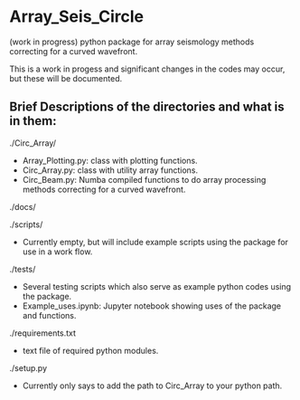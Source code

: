 # Array_Seis_Circle
(work in progress) python package for array seismology methods correcting for a curved wavefront.

This is a work in progess and significant changes in the codes may occur, but these will be documented. 

## Brief Descriptions of the directories and what is in them:

./Circ_Array/
  - Array_Plotting.py: class with plotting functions. 
  - Circ_Array.py: class with utility array functions. 
  - Circ_Beam.py: Numba compiled functions to do array processing
                  methods correcting for a curved wavefront. 

./docs/

./scripts/
  - Currently empty, but will include example scripts 
    using the package for use in a work flow.

./tests/
  - Several testing scripts which also serve as example python codes using the package. 
  - Example_uses.ipynb: Jupyter notebook showing uses of the package and functions. 

./requirements.txt
  - text file of required python modules. 

./setup.py
  - Currently only says to add the path to Circ_Array to your python path. 
  
